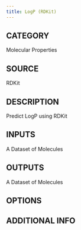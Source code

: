 ```yaml
---
title: LogP (RDKit)
---
```


## CATEGORY
Molecular Properties
## SOURCE
RDKit
## DESCRIPTION
Predict LogP using RDKit

## INPUTS
A Dataset of Molecules

## OUTPUTS
A Dataset of Molecules

## OPTIONS
## ADDITIONAL INFO
